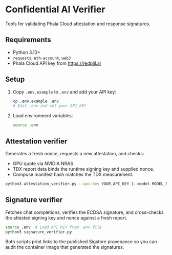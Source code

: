 # Confidential AI Verifier

Tools for validating Phala Cloud attestation and response signatures.

## Requirements

- Python 3.10+
- `requests`, `eth-account`, `web3`
- Phala Cloud API key from https://redpill.ai

## Setup

1. Copy `.env.example` to `.env` and add your API key:
   ```bash
   cp .env.example .env
   # Edit .env and set your API_KEY
   ```

2. Load environment variables:
   ```bash
   source .env
   ```

## Attestation verifier

Generates a fresh nonce, requests a new attestation, and checks:
- GPU quote via NVIDIA NRAS.
- TDX report data binds the runtime signing key and supplied nonce.
- Compose manifest hash matches the TDX measurement.

```bash
python3 attestation_verifier.py --api-key YOUR_API_KEY [--model MODEL_NAME]
```

## Signature verifier

Fetches chat completions, verifies the ECDSA signature, and cross-checks the
attested signing key and nonce against a fresh report.

```bash
source .env  # Load API_KEY from .env file
python3 signature_verifier.py
```

Both scripts print links to the published Sigstore provenance so you can audit
the container image that generated the signatures.
